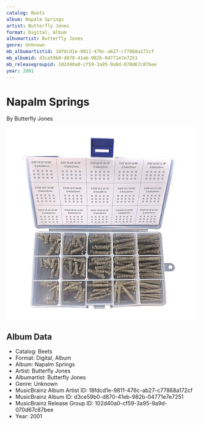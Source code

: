 ```yaml
---
catalog: Beets
album: Napalm Springs
artist: Butterfly Jones
format: Digital, Album
albumartist: Butterfly Jones
genre: Unknown
mb_albumartistid: 18fdcd1e-9811-476c-ab27-c77868a172cf
mb_albumid: d3ce59b0-d870-41eb-982b-04771e7e7251
mb_releasegroupid: 102d40a0-cf59-3a95-9a9d-070d67c87bee
year: 2001
---
```


# Napalm Springs

By Butterfly Jones

![](../../assets/beetscovers/Butterfly_Jones-Napalm_Springs.jpg)

## Album Data

- Catalog: Beets
- Format: Digital, Album
- Album: Napalm Springs
- Artist: Butterfly Jones
- Albumartist: Butterfly Jones
- Genre: Unknown
- MusicBrainz Album Artist ID: 18fdcd1e-9811-476c-ab27-c77868a172cf
- MusicBrainz Album ID: d3ce59b0-d870-41eb-982b-04771e7e7251
- MusicBrainz Release Group ID: 102d40a0-cf59-3a95-9a9d-070d67c87bee
- Year: 2001

